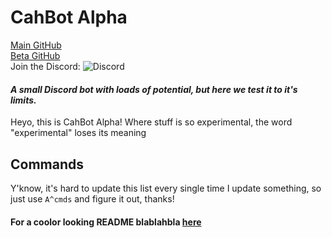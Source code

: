 # CahBot Alpha

[Main GitHub](http://github.com/2003cah/cahbot)  
[Beta GitHub](https://github.com/2003cah/cahbot-beta)  
Join the Discord: ![Discord](https://discordapp.com/api/guilds/252196054101917696/widget.png)  

#### ***A small Discord bot with loads of potential, but here we test it to it's limits.***

Heyo, this is CahBot Alpha! Where stuff is so experimental, the word "experimental" loses its meaning

## Commands

Y'know, it's hard to update this list every single time I update something, so just use `A^cmds` and figure it out, thanks!

#### For a coolor looking README blablahbla [here](https://github.com/2003cah/cahbot/blob/master/README.md)
